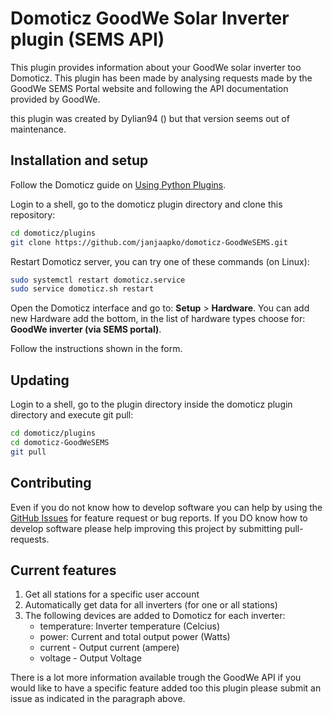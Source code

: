 Domoticz GoodWe Solar Inverter plugin (SEMS API)
===============================================
This plugin provides information about your GoodWe solar inverter too Domoticz. This plugin has been made by analysing requests made by the GoodWe SEMS Portal website and following the API documentation provided by GoodWe.

this plugin was created by Dylian94 () but that version seems out of maintenance.

Installation and setup
----------------------
Follow the Domoticz guide on [Using Python Plugins](https://www.domoticz.com/wiki/Using_Python_plugins).

Login to a shell, go to the domoticz plugin directory and clone this repository:
```bash
cd domoticz/plugins
git clone https://github.com/janjaapko/domoticz-GoodWeSEMS.git
```

Restart Domoticz server, you can try one of these commands (on Linux):
```bash
sudo systemctl restart domoticz.service
sudo service domoticz.sh restart
```

Open the Domoticz interface and go to: **Setup** > **Hardware**. You can add new Hardware add the bottom, in the list of hardware types choose for: **GoodWe inverter (via SEMS portal)**.

Follow the instructions shown in the form.

Updating
--------
Login to a shell, go to the plugin directory inside the domoticz plugin directory and execute git pull:
```bash
cd domoticz/plugins
cd domoticz-GoodWeSEMS
git pull
```

Contributing
------------
Even if you do not know how to develop software you can help by using the [GitHub Issues](https://github.com/dylian94/domoticz-GoodWeSEMS/issues)
for feature request or bug reports. If you DO know how to develop software please help improving this project by submitting pull-requests.

Current features
----------------
1. Get all stations for a specific user account
2. Automatically get data for all inverters (for one or all stations)
3. The following devices are added to Domoticz for each inverter:
    - temperature: Inverter temperature (Celcius)
    - power: Current and total output power (Watts)
    - current - Output current (ampere)
    - voltage - Output Voltage

There is a lot more information available trough the GoodWe API if you would like to have a specific feature added too this plugin please submit an issue as indicated in the paragraph above. 
